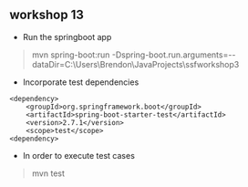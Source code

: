 ## workshop 13

* Run the springboot app


> mvn spring-boot:run -Dspring-boot.run.arguments=--dataDir=C:\Users\Brendon\JavaProjects\ssfworkshop3


* Incorporate test dependencies

```
<dependency>
    <groupId>org.springframework.boot</groupId>
    <artifactId>spring-boot-starter-test</artifactId>
    <version>2.7.1</version>
    <scope>test</scope>
<dependency>
```

* In order to execute test cases

> mvn test
